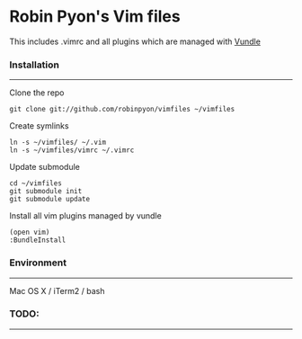 # Robin Pyon's Vim files

This includes .vimrc and all plugins which are managed with [Vundle](https://github.com/gmarik/vundle)

### Installation
---
Clone the repo

    git clone git://github.com/robinpyon/vimfiles ~/vimfiles

Create symlinks

    ln -s ~/vimfiles/ ~/.vim
    ln -s ~/vimfiles/vimrc ~/.vimrc

Update submodule

    cd ~/vimfiles
    git submodule init
    git submodule update

Install all vim plugins managed by vundle

	(open vim)
	:BundleInstall
	
### Environment
---

Mac OS X / iTerm2 / bash

### TODO:
---
